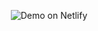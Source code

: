 <p align="center">
  <img alt="Demo on Netlify" src="https://res.cloudinary.com/jonabf1/video/upload/v1566217052/bandicam_2019-08-19_09-14-11-800_cvhdgz.gif
">
</p>
